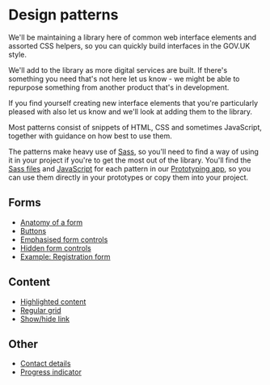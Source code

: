 # Design patterns

We'll be maintaining a library here of common web interface elements and assorted CSS helpers, so you can quickly build interfaces in the GOV.UK style.

We'll add to the library as more digital services are built. If there's something you need that's not here let us know - we might be able to repurpose something from another product that's in development.

If you find yourself creating new interface elements that you're particularly pleased with also let us know and we'll look at adding them to the library.

Most patterns consist of snippets of HTML, CSS and sometimes JavaScript, together with guidance on how best to use them.

The patterns make heavy use of [Sass](http://sass-lang.com/), so you'll need to find a way of using it in your project if you're to get the most out of the library. You'll find the [Sass files](https://github.com/alphagov/prototyping/tree/master/_includes/stylesheets/design-patterns) and [JavaScript](https://github.com/alphagov/prototyping/tree/master/_includes/javascripts/design-patterns) for each pattern in our [Prototyping app](https://github.com/alphagov/prototyping/), so you can use them directly in your prototypes or copy them into your project.

## Forms

* [Anatomy of a form](http://govuk-prototyping.herokuapp.com/gsdm/guides-and-toolkits/design-patterns/form-anatomy.html)
* [Buttons](http://govuk-prototyping.herokuapp.com/gsdm/guides-and-toolkits/design-patterns/buttons.html)
* [Emphasised form controls](http://govuk-prototyping.herokuapp.com/gsdm/guides-and-toolkits/design-patterns/emphasised-form-controls.html)
* [Hidden form controls](http://govuk-prototyping.herokuapp.com/gsdm/guides-and-toolkits/design-patterns/hidden-form-controls.html)
* [Example: Registration form](http://govuk-prototyping.herokuapp.com/gsdm/guides-and-toolkits/design-patterns/registration-form.html)

## Content

* [Highlighted content](http://govuk-prototyping.herokuapp.com/gsdm/guides-and-toolkits/design-patterns/highlighted-content.html)
* [Regular grid](http://govuk-prototyping.herokuapp.com/gsdm/guides-and-toolkits/design-patterns/regular-grid.html)
* [Show/hide link](http://govuk-prototyping.herokuapp.com/gsdm/guides-and-toolkits/design-patterns/show-hide.html)

## Other

* [Contact details](http://govuk-prototyping.herokuapp.com/gsdm/guides-and-toolkits/design-patterns/contact-details.html)
* [Progress indicator](http://govuk-prototyping.herokuapp.com/gsdm/guides-and-toolkits/design-patterns/progress-indicator.html)